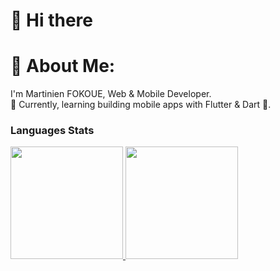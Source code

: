 # 👋 Hi there
# 💫 About Me:
I'm Martinien FOKOUE, Web & Mobile Developer.<br>🌱 Currently, learning building mobile apps with Flutter & Dart 💙.<br>

### Languages Stats
<a href="https://github.com/king-martinien">
<img height="180em" src="https://github-readme-stats-git-masterrstaa-rickstaa.vercel.app/api?username=king-martinien&show_icons=true&theme=midnight-purple&include_all_commits=true&count_private=true"/> <img height="180em" src="https://github-readme-stats-git-masterrstaa-rickstaa.vercel.app/api/top-langs/?username=king-martinien&layout=compact&langs_count=7&theme=midnight-purple"/></a>
